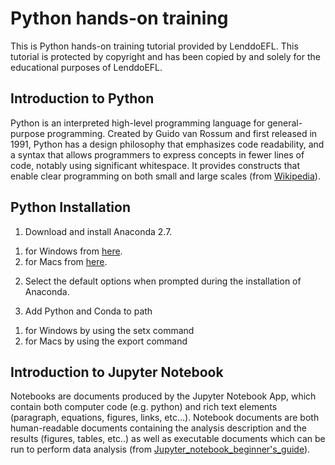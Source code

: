 # Python hands-on training

This is Python hands-on training tutorial provided by LenddoEFL.
This tutorial is protected by copyright and has been copied by and solely for the educational purposes of LenddoEFL.


## Introduction to Python

Python is an interpreted high-level programming language for general-purpose programming. Created by Guido van Rossum and first released in 1991, Python has a design philosophy that emphasizes code readability, and a syntax that allows programmers to express concepts in fewer lines of code, notably using significant whitespace. It provides constructs that enable clear programming on both small and large scales (from [Wikipedia](https://en.wikipedia.org/wiki/Python_(programming_language))).


## Python Installation

1. Download and install Anaconda 2.7.
  1) for Windows from [here](https://www.anaconda.com/download/#windows).
  2) for Macs from [here](https://www.anaconda.com/download/#macos).

2. Select the default options when prompted during the installation of Anaconda.

3. Add Python and Conda to path
  1) for Windows by using the setx command
  2) for Macs by using the export command


## Introduction to Jupyter Notebook

Notebooks are documents produced by the Jupyter Notebook App, which contain both computer code (e.g. python) and rich text elements (paragraph, equations, figures, links, etc…). Notebook documents are both human-readable documents containing the analysis description and the results (figures, tables, etc..) as well as executable documents which can be run to perform data analysis (from [Jupyter_notebook_beginner's_guide](http://jupyter-notebook-beginner-guide.readthedocs.io/en/latest/what_is_jupyter.html)).

